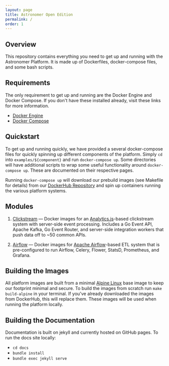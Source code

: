 ```yaml
---
layout: page
title: Astronomer Open Edition
permalink: /
order: 1
---
```


## Overview
This repository contains everything you need to get up and running with the Astronomer Platform. It is made up of Dockerfiles, docker-compose files, and some bash scripts.

## Requirements
The only requirement to get up and running are the Docker Engine and Docker Compose. If you don't have these installed already, visit these links for more information.
- [Docker Engine](https://docs.docker.com/engine/installation/)
- [Docker Compose](https://docs.docker.com/compose/install/)

## Quickstart
To get up and running quickly, we have provided a several docker-compose files for quickly spinning up different components of the platform. Simply `cd` into `examples/${component}` and run `docker-compose up`. Some directories will have additional scripts to wrap some useful functionality around `docker-compose up`. These are documented on their respective pages.

Running `docker-compose up` will download our prebuild images (see Makefile for details) from our [DockerHub Repository](https://hub.docker.com/u/astronomerinc/) and spin up containers running the various platform systems.

## Modules

1. [Clickstream](/clickstream) — Docker images for an [Analytics.js](https://github.com/segmentio/analytics.js)-based clickstream system with server-side event processing. Includes a Go Event API, Apache Kafka, Go Event Router, and server-side integration workers that push data off to ~50 common APIs.

2. [Airflow](/airflow) — Docker images for [Apache Airflow](https://airflow.apache.org/)-based ETL system that is pre-configured to run Airflow, Celery, Flower, StatsD, Prometheus, and Grafana.

## Building the Images
All platform images are built from a minimal [Alpine Linux](https://alpinelinux.org/) base image to keep our footprint minimal and secure.
To build the images from scratch run `make build-alpine` in your terminal. If you've already downloaded the images from DockerHub, this will replace them. These images will be used when running the platform locally.

## Building the Documentation
Documentation is built on jekyll and currently hosted on GitHub pages. To run the docs site locally:
- `cd docs`
- `bundle install`
- `bundle exec jekyll serve`
